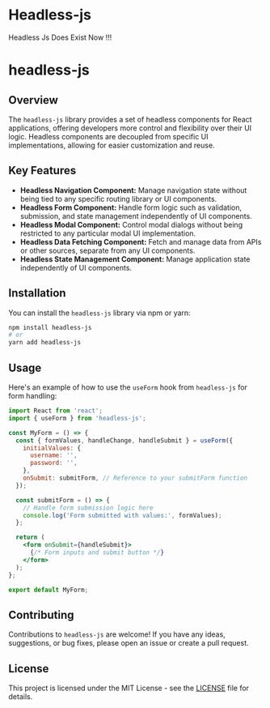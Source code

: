 # Headless-js
Headless Js Does Exist Now !!! 


# headless-js

## Overview
The `headless-js` library provides a set of headless components for React applications, offering developers more control and flexibility over their UI logic. Headless components are decoupled from specific UI implementations, allowing for easier customization and reuse.

## Key Features
- **Headless Navigation Component:** Manage navigation state without being tied to any specific routing library or UI components.
- **Headless Form Component:** Handle form logic such as validation, submission, and state management independently of UI components.
- **Headless Modal Component:** Control modal dialogs without being restricted to any particular modal UI implementation.
- **Headless Data Fetching Component:** Fetch and manage data from APIs or other sources, separate from any UI components.
- **Headless State Management Component:** Manage application state independently of UI components.

## Installation
You can install the `headless-js` library via npm or yarn:


```bash
npm install headless-js
# or
yarn add headless-js
```

## Usage
Here's an example of how to use the `useForm` hook from `headless-js` for form handling:

```jsx
import React from 'react';
import { useForm } from 'headless-js';

const MyForm = () => {
  const { formValues, handleChange, handleSubmit } = useForm({
    initialValues: {
      username: '',
      password: '',
    },
    onSubmit: submitForm, // Reference to your submitForm function
  });

  const submitForm = () => {
    // Handle form submission logic here
    console.log('Form submitted with values:', formValues);
  };

  return (
    <form onSubmit={handleSubmit}>
      {/* Form inputs and submit button */}
    </form>
  );
};

export default MyForm;
```

## Contributing
Contributions to `headless-js` are welcome! If you have any ideas, suggestions, or bug fixes, please open an issue or create a pull request.

## License
This project is licensed under the MIT License - see the [LICENSE](LICENSE) file for details.
```
